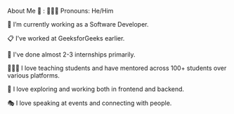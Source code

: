 About Me 🏻 :
👩🏻‍💻 Pronouns: He/Him

💼 I’m currently working as a Software Developer.

📋 I've worked at GeeksforGeeks earlier.

🎒 I've done almost 2-3 internships primarily.

👩🏻‍🏫 I love teaching students and have mentored across 100+ students over various platforms.

🧭 I love exploring and working both in frontend and backend.

🎭 I love speaking at events and connecting with people.

